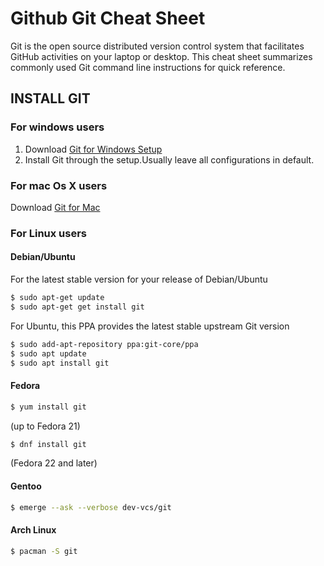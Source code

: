 # Github Git Cheat Sheet

Git  is  the  open  source  distributed  version  control  system  that  facilitates  GitHub  activities  on  your  laptop  or 
desktop. This cheat sheet summarizes commonly used Git command line instructions for quick reference.


## INSTALL GIT

### For windows users

1. Download [Git for Windows Setup](https://git-scm.com/download/win)
2. Install Git through the setup.Usually leave all configurations in default.

### For mac Os X users

Download [Git for Mac](https://git-scm.com/download/mac)

### For Linux users

#### Debian/Ubuntu
For the latest stable version for your release of Debian/Ubuntu

```bash
$ sudo apt-get update
$ sudo apt-get get install git
```
For Ubuntu, this PPA provides the latest stable upstream Git version
```bash
$ sudo add-apt-repository ppa:git-core/ppa
$ sudo apt update
$ sudo apt install git
```
#### Fedora
```bash 
$ yum install git
```
(up to Fedora 21)

 ```bash
$ dnf install git
```
(Fedora 22 and later)

#### Gentoo
```bash
$ emerge --ask --verbose dev-vcs/git
```

#### Arch Linux
```bash
$ pacman -S git
```